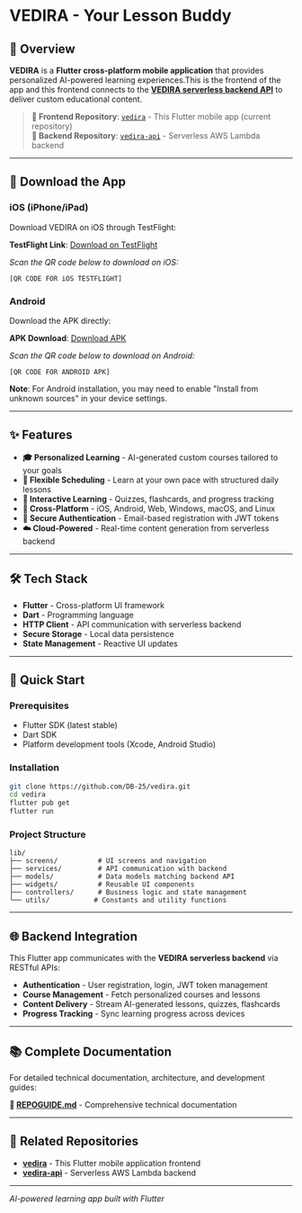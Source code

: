 #  VEDIRA - Your Lesson Buddy
## 🚀 **Overview**

**VEDIRA** is a **Flutter cross-platform mobile application** that provides personalized AI-powered learning experiences.This is the frontend of the app and this frontend connects to the [**VEDIRA serverless backend API**](https://github.com/rudra-sett/vedira-api) to deliver custom educational content.

> **🔗 Frontend Repository**: [`vedira`](https://github.com/DB-25/vedira) - This Flutter mobile app (current repository)  
> **🔗 Backend Repository**: [`vedira-api`](https://github.com/rudra-sett/vedira-api) - Serverless AWS Lambda backend

---

## 📱 **Download the App**

### **iOS (iPhone/iPad)**
Download VEDIRA on iOS through TestFlight:

**TestFlight Link**: [Download on TestFlight](your-testflight-invite-link)

*Scan the QR code below to download on iOS:*
```
[QR CODE FOR iOS TESTFLIGHT]
```

### **Android**
Download the APK directly:

**APK Download**: [Download APK](your-apk-download-link)

*Scan the QR code below to download on Android:*
```
[QR CODE FOR ANDROID APK]
```

**Note**: For Android installation, you may need to enable "Install from unknown sources" in your device settings.

---

## ✨ **Features**

- **🎓 Personalized Learning** - AI-generated custom courses tailored to your goals
- **📅 Flexible Scheduling** - Learn at your own pace with structured daily lessons
- **🧠 Interactive Learning** - Quizzes, flashcards, and progress tracking
- **📱 Cross-Platform** - iOS, Android, Web, Windows, macOS, and Linux
- **🔐 Secure Authentication** - Email-based registration with JWT tokens
- **☁️ Cloud-Powered** - Real-time content generation from serverless backend

---

## 🛠️ **Tech Stack**

- **Flutter** - Cross-platform UI framework
- **Dart** - Programming language
- **HTTP Client** - API communication with serverless backend
- **Secure Storage** - Local data persistence
- **State Management** - Reactive UI updates

---

## 🚀 **Quick Start**

### **Prerequisites**
- Flutter SDK (latest stable)
- Dart SDK
- Platform development tools (Xcode, Android Studio)

### **Installation**
```bash
git clone https://github.com/DB-25/vedira.git
cd vedira
flutter pub get
flutter run
```

### **Project Structure**
```
lib/
├── screens/          # UI screens and navigation
├── services/         # API communication with backend
├── models/           # Data models matching backend API
├── widgets/          # Reusable UI components
├── controllers/      # Business logic and state management
└── utils/           # Constants and utility functions
```

---

## 🌐 **Backend Integration**

This Flutter app communicates with the **VEDIRA serverless backend** via RESTful APIs:

- **Authentication** - User registration, login, JWT token management
- **Course Management** - Fetch personalized courses and lessons
- **Content Delivery** - Stream AI-generated lessons, quizzes, flashcards
- **Progress Tracking** - Sync learning progress across devices

---

## 📚 **Complete Documentation**

For detailed technical documentation, architecture, and development guides:

**📖 [REPOGUIDE.md](./REPOGUIDE.md)** - Comprehensive technical documentation

---

## 🔗 **Related Repositories**

- **[vedira](https://github.com/DB-25/vedira)** - This Flutter mobile application frontend
- **[vedira-api](https://github.com/rudra-sett/vedira-api)** - Serverless AWS Lambda backend

---

*AI-powered learning app built with Flutter*
